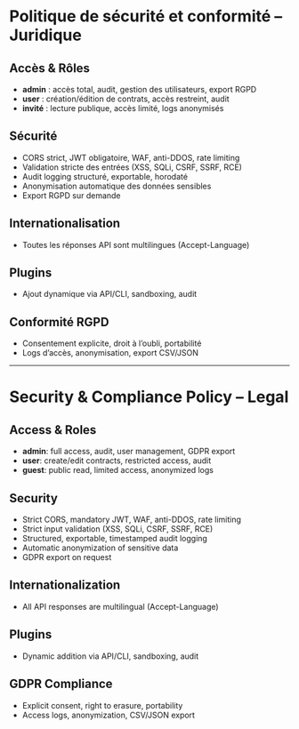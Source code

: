 # Politique de sécurité et conformité – Juridique

## Accès & Rôles
- **admin** : accès total, audit, gestion des utilisateurs, export RGPD
- **user** : création/édition de contrats, accès restreint, audit
- **invité** : lecture publique, accès limité, logs anonymisés

## Sécurité
- CORS strict, JWT obligatoire, WAF, anti-DDOS, rate limiting
- Validation stricte des entrées (XSS, SQLi, CSRF, SSRF, RCE)
- Audit logging structuré, exportable, horodaté
- Anonymisation automatique des données sensibles
- Export RGPD sur demande

## Internationalisation
- Toutes les réponses API sont multilingues (Accept-Language)

## Plugins
- Ajout dynamique via API/CLI, sandboxing, audit

## Conformité RGPD
- Consentement explicite, droit à l’oubli, portabilité
- Logs d’accès, anonymisation, export CSV/JSON

---

# Security & Compliance Policy – Legal

## Access & Roles
- **admin**: full access, audit, user management, GDPR export
- **user**: create/edit contracts, restricted access, audit
- **guest**: public read, limited access, anonymized logs

## Security
- Strict CORS, mandatory JWT, WAF, anti-DDOS, rate limiting
- Strict input validation (XSS, SQLi, CSRF, SSRF, RCE)
- Structured, exportable, timestamped audit logging
- Automatic anonymization of sensitive data
- GDPR export on request

## Internationalization
- All API responses are multilingual (Accept-Language)

## Plugins
- Dynamic addition via API/CLI, sandboxing, audit

## GDPR Compliance
- Explicit consent, right to erasure, portability
- Access logs, anonymization, CSV/JSON export
